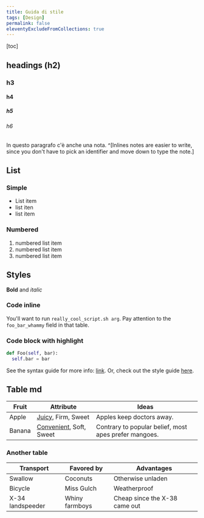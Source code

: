 ```yaml
---
title: Guida di stile
tags: [Design]
permalink: false
eleventyExcludeFromCollections: true
---
```


[toc]

## headings (h2)
### h3
#### h4
##### h5
###### h6

In questo paragrafo c'è anche una nota. ^[Inlines notes are easier to write, since
you don't have to pick an identifier and move down to type the
note.]

## List
### Simple
- List item
- list iten
- list item
### Numbered
1. numbered list item
2. numbered list item
3. numbered list item

## Styles
**Bold** and _italic_

### Code inline
You'll want to run `really_cool_script.sh arg`.
Pay attention to the `foo_bar_whammy` field in that table.

### Code block with highlight
```python
def Foo(self, bar):
  self.bar = bar
```

See the syntax guide for more info: [link](syntax_guide.md).
Or, check out the style guide [here](style_guide.md).

## Table md
Fruit | Attribute | Ideas  
--- | --- | ---
Apple | [Juicy](https://example.com/SomeReallyReallyReallyReallyReallyReallyReallyReallyLongQuery), Firm, Sweet | Apples keep doctors away.  
Banana | [Convenient](https://example.com/SomeDifferentReallyReallyReallyReallyReallyReallyReallyReallyLongQuery), Soft, Sweet | Contrary to popular belief, most apes prefer mangoes.  

### Another table
Transport | Favored by | Advantages
--- | --- | ---
Swallow | Coconuts | Otherwise unladen
Bicycle | Miss Gulch | Weatherproof
X-34 landspeeder | Whiny farmboys | Cheap since the X-38 came out